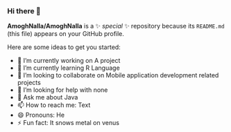 ### Hi there 👋


**AmoghNalla/AmoghNalla** is a ✨ _special_ ✨ repository because its `README.md` (this file) appears on your GitHub profile.

Here are some ideas to get you started:

- 🔭 I’m currently working on A project
- 🌱 I’m currently learning R Language
- 👯 I’m looking to collaborate on Mobile application development related projects
- 🤔 I’m looking for help with none
- 💬 Ask me about Java
- 📫 How to reach me: Text
- 😄 Pronouns: He
- ⚡ Fun fact: It snows metal on venus

